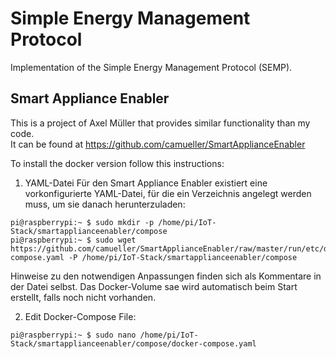 # Simple Energy Management Protocol
Implementation of the Simple Energy Management Protocol (SEMP).


## Smart Appliance Enabler
This is a project of Axel Müller that provides similar functionality than my code.  
It can be found at https://github.com/camueller/SmartApplianceEnabler

To install the docker version follow this instructions:
1. YAML-Datei
Für den Smart Appliance Enabler existiert eine vorkonfigurierte YAML-Datei, für die ein Verzeichnis angelegt werden muss, um sie danach herunterzuladen:

```
pi@raspberrypi:~ $ sudo mkdir -p /home/pi/IoT-Stack/smartapplianceenabler/compose
pi@raspberrypi:~ $ sudo wget https://github.com/camueller/SmartApplianceEnabler/raw/master/run/etc/docker/compose/docker-compose.yaml -P /home/pi/IoT-Stack/smartapplianceenabler/compose
```

Hinweise zu den notwendigen Anpassungen finden sich als Kommentare in der Datei selbst. Das Docker-Volume sae wird automatisch beim Start erstellt, falls noch nicht vorhanden.

2. Edit Docker-Compose File:

```
pi@raspberrypi:~ $ sudo nano /home/pi/IoT-Stack/smartapplianceenabler/compose/docker-compose.yaml
```
